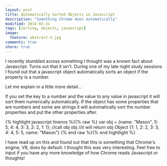 ```yaml
---
layout: post
title: Automatically Sorted Objects in Javascript
description: "Something Chrome does automatically"
modified: 2014-03-31
tags: [sorting, objects, javascript]
image:
  feature: abstract-3.jpg
comments: true
share: true
---
```



I recently stumbled across something I thought was a known fact about Javascript. Turns out that it isn't. During one of my late night study sessions I found out that a javascript object automatically sorts an object if the property is a number.

Let me explain in a little more detail...

If you set the key to a number and the value to any value in javascript it will sort them numerically automatically. If the object has some properties that are numbers and some are strings it will automatically sort the number properties and put the other properties after.

{% highlight javascript linenos %}{% raw %}
var obj = {name: "Mason", 5: 5, 4: 4, 3: 3, 2: 2, 1: 1};
//call obj
obj
//it will return
obj
Object {1: 1, 2: 2, 3: 3, 4: 4, 5: 5, name: "Mason"}
{% end raw %}{% end hightlight %}

I have read up on this and found out that this is something that Chrome's engine, V8, does by default. I thought this was very interesting. Feel free to input if you have any more knowledge of how Chrome reads Javascript or thoughts!
